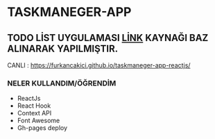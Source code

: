 # TASKMANEGER-APP

## TODO LİST UYGULAMASI [LİNK](https://www.youtube.com/watch?v=fqup-BL3VjI) KAYNAĞI BAZ ALINARAK YAPILMIŞTIR.

CANLI : https://furkancakici.github.io/taskmaneger-app-reactjs/

### NELER KULLANDIM/ÖĞRENDİM

- ReactJs
- React Hook
- Context API
- Font Awesome
- Gh-pages deploy
